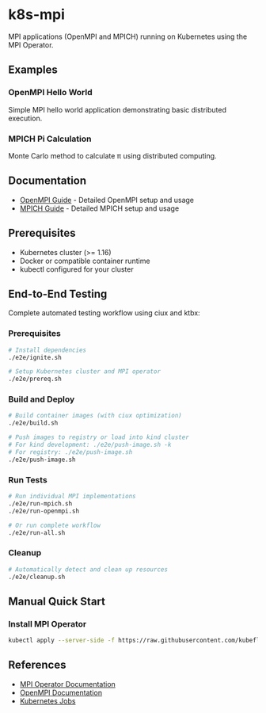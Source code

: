 # k8s-mpi

MPI applications (OpenMPI and MPICH) running on Kubernetes using the MPI Operator.

## Examples

### OpenMPI Hello World
Simple MPI hello world application demonstrating basic distributed execution.

### MPICH Pi Calculation
Monte Carlo method to calculate π using distributed computing.

## Documentation

- [OpenMPI Guide](doc/openmpi.md) - Detailed OpenMPI setup and usage
- [MPICH Guide](doc/mpich.md) - Detailed MPICH setup and usage

## Prerequisites

- Kubernetes cluster (>= 1.16)
- Docker or compatible container runtime
- kubectl configured for your cluster

## End-to-End Testing

Complete automated testing workflow using ciux and ktbx:

### Prerequisites
```bash
# Install dependencies
./e2e/ignite.sh

# Setup Kubernetes cluster and MPI operator
./e2e/prereq.sh
```

### Build and Deploy
```bash
# Build container images (with ciux optimization)
./e2e/build.sh

# Push images to registry or load into kind cluster
# For kind development: ./e2e/push-image.sh -k
# For registry: ./e2e/push-image.sh
./e2e/push-image.sh
```

### Run Tests
```bash
# Run individual MPI implementations
./e2e/run-mpich.sh
./e2e/run-openmpi.sh

# Or run complete workflow
./e2e/run-all.sh
```

### Cleanup
```bash
# Automatically detect and clean up resources
./e2e/cleanup.sh
```

## Manual Quick Start

### Install MPI Operator

```bash
kubectl apply --server-side -f https://raw.githubusercontent.com/kubeflow/mpi-operator/v0.6.0/deploy/v2beta1/mpi-operator.yaml
```

## References

- [MPI Operator Documentation](https://github.com/kubeflow/mpi-operator)
- [OpenMPI Documentation](https://www.open-mpi.org/doc/)
- [Kubernetes Jobs](https://kubernetes.io/docs/concepts/workloads/controllers/job/)
